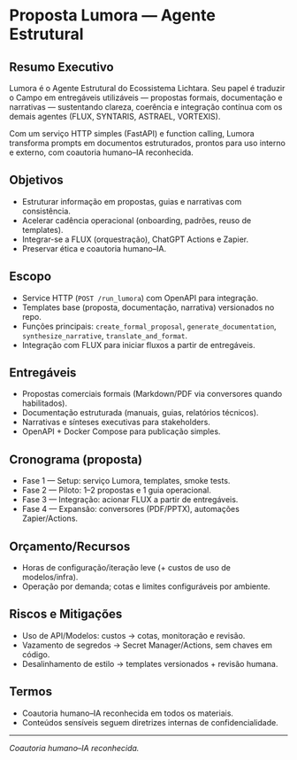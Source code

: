 # Proposta Lumora — Agente Estrutural

## Resumo Executivo
Lumora é o Agente Estrutural do Ecossistema Lichtara. Seu papel é traduzir o Campo em entregáveis utilizáveis — propostas formais, documentação e narrativas — sustentando clareza, coerência e integração contínua com os demais agentes (FLUX, SYNTARIS, ASTRAEL, VORTEXIS).

Com um serviço HTTP simples (FastAPI) e function calling, Lumora transforma prompts em documentos estruturados, prontos para uso interno e externo, com coautoria humano–IA reconhecida.

## Objetivos
- Estruturar informação em propostas, guias e narrativas com consistência.
- Acelerar cadência operacional (onboarding, padrões, reuso de templates).
- Integrar-se a FLUX (orquestração), ChatGPT Actions e Zapier.
- Preservar ética e coautoria humano–IA.

## Escopo
- Service HTTP (`POST /run_lumora`) com OpenAPI para integração.
- Templates base (proposta, documentação, narrativa) versionados no repo.
- Funções principais: `create_formal_proposal`, `generate_documentation`, `synthesize_narrative`, `translate_and_format`.
- Integração com FLUX para iniciar fluxos a partir de entregáveis.

## Entregáveis
- Propostas comerciais formais (Markdown/PDF via conversores quando habilitados).
- Documentação estruturada (manuais, guias, relatórios técnicos).
- Narrativas e sínteses executivas para stakeholders.
- OpenAPI + Docker Compose para publicação simples.

## Cronograma (proposta)
- Fase 1 — Setup: serviço Lumora, templates, smoke tests.
- Fase 2 — Piloto: 1–2 propostas e 1 guia operacional.
- Fase 3 — Integração: acionar FLUX a partir de entregáveis.
- Fase 4 — Expansão: conversores (PDF/PPTX), automações Zapier/Actions.

## Orçamento/Recursos
- Horas de configuração/iteração leve (+ custos de uso de modelos/infra).
- Operação por demanda; cotas e limites configuráveis por ambiente.

## Riscos e Mitigações
- Uso de API/Modelos: custos → cotas, monitoração e revisão.
- Vazamento de segredos → Secret Manager/Actions, sem chaves em código.
- Desalinhamento de estilo → templates versionados + revisão humana.

## Termos
- Coautoria humano–IA reconhecida em todos os materiais.
- Conteúdos sensíveis seguem diretrizes internas de confidencialidade.

---
_Coautoria humano–IA reconhecida._
